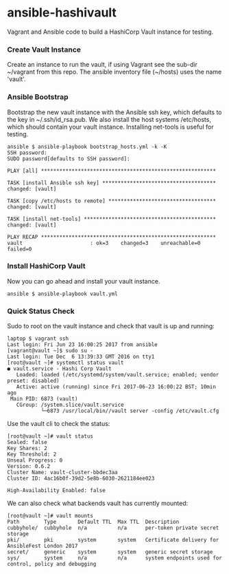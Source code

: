 # ansible-hashivault
Vagrant and Ansible code to build a HashiCorp Vault instance for testing.

### Create Vault Instance
Create an instance to run the vault, if using Vagrant see the sub-dir ~/vagrant from this repo.   The ansible inventory file (~/hosts) uses the name 'vault'.

### Ansible Bootstrap
Bootstrap the new vault instance with the Ansible ssh key, which defaults to the key in ~/.ssh/id_rsa.pub.   We also install the host systems /etc/hosts, which should contain your vault instance.   Installing net-tools is useful for testing.
```
ansible $ ansible-playbook bootstrap_hosts.yml -k -K
SSH password: 
SUDO password[defaults to SSH password]: 

PLAY [all] *********************************************************

TASK [install Ansible ssh key] *************************************
changed: [vault]

TASK [copy /etc/hosts to remote] ***********************************
changed: [vault]

TASK [install net-tools] *******************************************
changed: [vault]

PLAY RECAP *********************************************************
vault                      : ok=3    changed=3    unreachable=0    failed=0
```

### Install HashiCorp Vault
Now you can go ahead and install your vault instance.
```
ansible $ ansible-playbook vault.yml
```

### Quick Status Check
Sudo to root on the vault instance and check that vault is up and running:
```
laptop $ vagrant ssh 
Last login: Fri Jun 23 16:00:25 2017 from ansible
[vagrant@vault ~]$ sudo su -
Last login: Tue Dec  6 13:39:33 GMT 2016 on tty1
[root@vault ~]# systemctl status vault
● vault.service - Hashi Corp Vault
   Loaded: loaded (/etc/systemd/system/vault.service; enabled; vendor preset: disabled)
   Active: active (running) since Fri 2017-06-23 16:00:22 BST; 10min ago
 Main PID: 6873 (vault)
   CGroup: /system.slice/vault.service
           └─6873 /usr/local/bin//vault server -config /etc/vault.cfg
```
Use the vault cli to check the status:
```
[root@vault ~]# vault status
Sealed: false
Key Shares: 2
Key Threshold: 2
Unseal Progress: 0
Version: 0.6.2
Cluster Name: vault-cluster-bbdec3aa
Cluster ID: 4ac16b0f-39d2-5e8b-6030-2621184ee023

High-Availability Enabled: false
```

We can also check what backends vault has currently mounted:
```
[root@vault ~]# vault mounts
Path        Type       Default TTL  Max TTL  Description
cubbyhole/  cubbyhole  n/a          n/a      per-token private secret storage
pki/        pki        system       system   Certificate delivery for AnsibleFest London 2017
secret/     generic    system       system   generic secret storage
sys/        system     n/a          n/a      system endpoints used for control, policy and debugging
```
